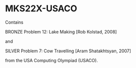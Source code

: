 # MKS22X-USACO
Contains

BRONZE Problem 12: Lake Making [Rob Kolstad, 2008]

and

SILVER Problem 7: Cow Travelling [Aram Shatakhtsyan, 2007]

from the USA Computing Olympiad (USACO).
